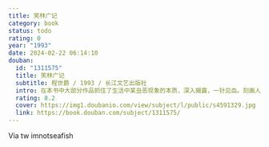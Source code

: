 ```yaml
---
title: 笑林广记
category: book
status: todo
rating: 0
year: "1993"
date: 2024-02-22 06:14:10
douban:
  id: "1311575"
  title: 笑林广记
  subtitle: 程世爵 / 1993 / 长江文艺出版社
  intro: 在本书中大部分作品抓住了生活中某丑恶现象的本质，深入揭露，一针见血。刻画人物大多用夸张手法，文字简炼生动，语言锋利，风趣幽默，结构精巧，具有很强的喜剧效果，这不得不归功于它们娴熟的表现手法，即充溢其中的夸张、幽默、滑稽与诙谐等元素。世情笑话是数量最多的一类，在《笑林广记》中占了十之七八，这里的“世情”，指的是平民社会中的人情世敌，这部分作品涵盖了世俗生活的各个方面——家庭生活、社会风貌等，批判了人性中的卑劣之处和社会中各种不良风气，如懒惰、吝啬、惧内、行贿……可以说人生世相百态尽在其中。本书题材广泛，扣紧社会脉动，颇能反映世情，具有振聋发聩的认识价值，值得玩味。而其中对世态人情的描摹和悖谬言行的讥讽，妙趣横生，令人忍俊不禁。
  rating: 8.2
  cover: https://img1.doubanio.com/view/subject/l/public/s4591329.jpg
  link: https://book.douban.com/subject/1311575/
---
```


Via tw imnotseafish
